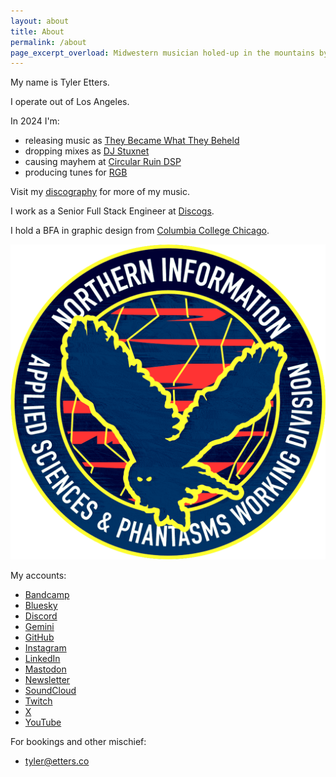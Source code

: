 ```yaml
---
layout: about
title: About
permalink: /about
page_excerpt_overload: Midwestern musician holed-up in the mountains by Los Angeles.
---
```


My name is Tyler Etters.

I operate out of Los Angeles.

In 2024 I'm:

- releasing music as [They Became What They Beheld](https://tbwtb.com)
- dropping mixes as [DJ Stuxnet](https://untitled.stream/library/project/5Dni4VMX9Qyt1ZvokMYqq)
- causing mayhem at [Circular Ruin DSP](https://circularruindsp.com)
- producing tunes for [RGB](https://untitled.stream/library/project/RoTfZpW8dHvJVVpmd6kpf)

Visit my [discography](/discography) for more of my music.

I work as a Senior Full Stack Engineer at [Discogs](https://discogs.com).

I hold a BFA in graphic design from [Columbia College Chicago](https://colum.edu).

![Northern Information Applied Sciences & Phantasms Working Division](/assets/images/applied-sciences-and-phantasms-working-division.png)

My accounts:

- [Bandcamp](https://intertext.bandcamp.com)
- [Bluesky](https://bsky.app/profile/tyleretters.bsky.social)
- [Discord](https://discord.gg/nYycWdsT5n)
- [Gemini](gemini://tilde.club/~tse/)
- [GitHub](https://github.com/tyleretters)
- [Instagram](https://instagram.com/tyleretters)
- [LinkedIn](https://www.linkedin.com/in/tyleretters)
- [Mastodon](https://merveilles.town/web/@tyleretters)
- [Newsletter](https://us1.campaign-archive.com/home/?u=e82006751a8517b8fd440a182&id=68446b3abb)
- [SoundCloud](https://soundcloud.com/tyleretters)
- [Twitch](https://twitch.tv/tyleretters)
- [X](https://x.com/tyleretters)
- [YouTube](https://www.youtube.com/channel/UCkZn9WNgPM3gVf9fiyuN1Mg)

For bookings and other mischief:

- [tyler@etters.co](mailto:tyler@etters.co)
